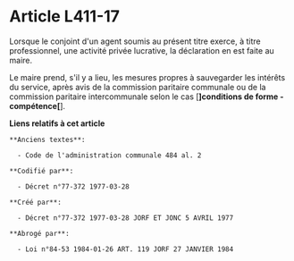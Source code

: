 # Article L411-17

Lorsque le conjoint d'un agent soumis au présent titre exerce, à titre professionnel, une activité privée lucrative, la
déclaration en est faite au maire.

Le maire prend, s'il y a lieu, les mesures propres à sauvegarder les intérêts du service, après avis de la commission
paritaire communale ou de la commission paritaire intercommunale selon le cas [**]conditions de forme - compétence[**].

**Liens relatifs à cet article**

	**Anciens textes**:

	  - Code de l'administration communale 484 al. 2

	**Codifié par**:

	  - Décret n°77-372 1977-03-28

	**Créé par**:

	  - Décret n°77-372 1977-03-28 JORF ET JONC 5 AVRIL 1977

	**Abrogé par**:

	  - Loi n°84-53 1984-01-26 ART. 119 JORF 27 JANVIER 1984
